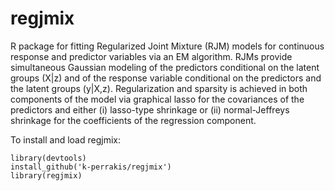 # regjmix
R package for fitting Regularized Joint Mixture (RJM) models for continuous response and predictor variables via an EM algorithm. RJMs provide simultaneous Gaussian modeling of the predictors conditional on the latent groups (X|z) and of the response variable conditional on the predictors and the latent groups (y|X,z). Regularization and sparsity is achieved in both components of the model via graphical lasso for the covariances of the predictors and either (i) lasso-type shrinkage or (ii) normal-Jeffreys shrinkage for the coefficients of the regression component.

To install and load regjmix:
```{r}
library(devtools)
install_github('k-perrakis/regjmix')
library(regjmix)
```

